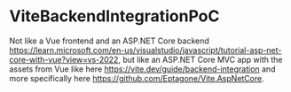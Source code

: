 # ViteBackendIntegrationPoC

Not like a Vue frontend and an ASP.NET Core backend
<https://learn.microsoft.com/en-us/visualstudio/javascript/tutorial-asp-net-core-with-vue?view=vs-2022>,
but like an ASP.NET Core MVC app with the assets from Vue like here
<https://vite.dev/guide/backend-integration>
and more specifically here
<https://github.com/Eptagone/Vite.AspNetCore>.
